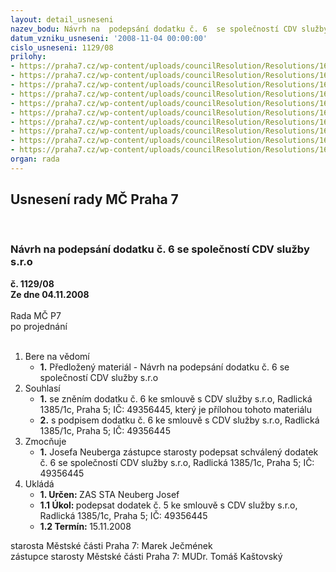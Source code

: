 ```yaml
---
layout: detail_usneseni
nazev_bodu: Návrh na  podepsání dodatku č. 6  se společností CDV služby s.r.o
datum_vzniku_usneseni: '2008-11-04 00:00:00'
cislo_usneseni: 1129/08
prilohy:
- https://praha7.cz/wp-content/uploads/councilResolution/Resolutions/16644/41-smlouva_o_d%c3%adlo_cdv.doc
- https://praha7.cz/wp-content/uploads/councilResolution/Resolutions/16644/41-dodatek_%c4%8d_1_cdv.doc
- https://praha7.cz/wp-content/uploads/councilResolution/Resolutions/16644/41-dod.%c4%8d.2_cdv.doc
- https://praha7.cz/wp-content/uploads/councilResolution/Resolutions/16644/41-dodatek_%c4%8d.3_cdv.doc
- https://praha7.cz/wp-content/uploads/councilResolution/Resolutions/16644/41-dodatek_%c4%8d_4_cdv.doc
- https://praha7.cz/wp-content/uploads/councilResolution/Resolutions/16644/41-dodatek_%c4%8d_5,__o%c5%bep_(3)_cdv.doc
- https://praha7.cz/wp-content/uploads/councilResolution/Resolutions/16644/41-cdv_dodatek_%c4%8d__6_(2).doc
- https://praha7.cz/wp-content/uploads/councilResolution/Resolutions/16644/41-cdv_20081025170123.pdf
- https://praha7.cz/wp-content/uploads/councilResolution/Resolutions/16644/41-cdv_200920081025170150.pdf
- https://praha7.cz/wp-content/uploads/councilResolution/Resolutions/16644/41-roz%c5%a1%c3%ad%c5%99_%c4%8dinnost%c3%ad.doc
organ: rada
---
```

<div id="ucUsn_pList" class="usn">
	<span><h2>Usnesení rady MČ Praha 7 </h2>
<br></span><div class="standBody">
<span><h3>Návrh na  podepsání dodatku č. 6  se společností CDV služby s.r.o</h3></span><div class="center">
		<strong>č. 1129/08</strong><br>
	</div>
<div class="center">
		<strong>Ze dne 04.11.2008</strong><br><br>
	</div>Rada MČ P7<br> po projednání<br><br><ol>
<li>Bere na vědomí<ul><li>
<strong>1.</strong> Předložený materiál - Návrh na podepsání dodatku č. 6  se společností CDV služby s.r.o</li></ul>
</li>
<li>Souhlasí<ul>
<li>
<strong>1.</strong> se zněním dodatku č. 6 ke smlouvě s CDV služby s.r.o, Radlická 1385/1c, Praha 5; IČ: 49356445, který je přílohou tohoto materiálu</li>
<li>
<strong>2.</strong> s podpisem dodatku č. 6 ke smlouvě s CDV služby s.r.o, Radlická 1385/1c, Praha 5; IČ: 49356445 </li>
</ul>
</li>
<li>Zmocňuje<ul><li>
<strong>1.</strong> Josefa Neuberga zástupce starosty podepsat schválený dodatek č. 6 se společností CDV služby s.r.o, Radlická 1385/1c, Praha 5; IČ: 49356445</li></ul>
</li>
<li>Ukládá<ul>
<li>
<strong>1. Určen: </strong>ZAS STA Neuberg Josef</li>
<li>
<strong>1.1 Úkol: </strong>podepsat dodatek č. 5 ke smlouvě s CDV služby s.r.o, Radlická 1385/1c, Praha 5; IČ: 49356445</li>
<li>
<strong>1.2 Termín: </strong>15.11.2008</li>
</ul>
</li>
</ol>starosta Městské části Praha 7: Marek Ječmének<br>zástupce starosty Městské části Praha 7: MUDr. Tomáš Kaštovský 
</div>
</div>